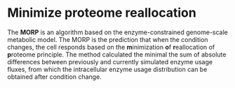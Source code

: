 # Minimize proteome reallocation
The **MORP** is an algorithm based on the enzyme-constrained genome-scale metabolic model. The MORP is the prediction that when the condition changes, the cell responds based on the **m**inimization **o**f **r**eallocation of **p**roteome principle. The method calculated the minimal the sum of absolute differences between previously and currently simulated enzyme usage fluxes, from which the intracellular enzyme usage distribution can be obtained after condition change. 
